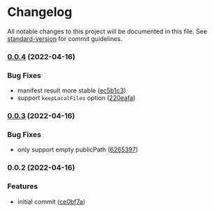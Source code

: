 # Changelog

All notable changes to this project will be documented in this file. See [standard-version](https://github.com/conventional-changelog/standard-version) for commit guidelines.

### [0.0.4](https://github.com/AngusFu/webpack5-cdn-plugin/compare/v0.0.3...v0.0.4) (2022-04-16)


### Bug Fixes

* manifest result more stable ([ec5b1c3](https://github.com/AngusFu/webpack5-cdn-plugin/commit/ec5b1c3c08f11ff812944c174b94c812314fe3b8))
* support `keepLocalFiles` option ([220eafa](https://github.com/AngusFu/webpack5-cdn-plugin/commit/220eafa57bf466c5a63f76024ddda4f5a90ad56b))

### [0.0.3](https://github.com/AngusFu/webpack5-cdn-plugin/compare/v0.0.2...v0.0.3) (2022-04-16)


### Bug Fixes

* only support empty publicPath ([6265397](https://github.com/AngusFu/webpack5-cdn-plugin/commit/6265397af8131ae790f15f635359ce8c31a2e80b))

### 0.0.2 (2022-04-16)


### Features

* initial commit ([ce0bf7a](https://github.com/AngusFu/webpack5-cdn-plugin/commit/ce0bf7a46233c5c3bb1d09c6043916ab263b448c))
